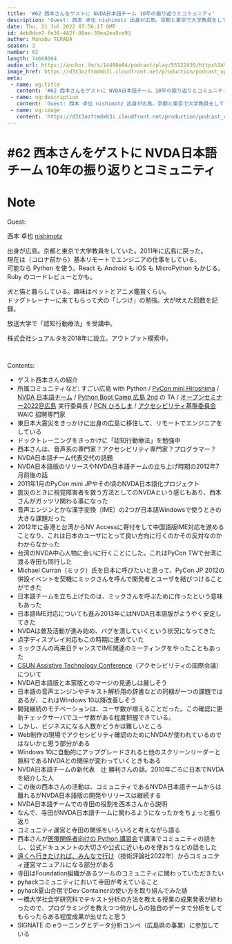 ```yaml
---
title: '#62 西本さんをゲストに NVDA日本語チーム 10年の振り返りとコミュニティ'
description: 'Guest: 西本 卓也 nishimotz 出身が広島。京都と東京で大学教員をしていた。2011年に広島に戻った。 現在は（コロナ前から）基本リモートでエンジニアの仕事をしている。 可能なら Pyt'
date: Thu, 21 Jul 2022 07:56:17 GMT
id: 4eb0dce7-fe39-442f-86ee-39ea2ea9ce93
author: Manabu TERADA
season: 3
number: 62
length: 74668004
audio_url: https://anchor.fm/s/14480e04/podcast/play/55122435/https%3A%2F%2Fd3ctxlq1ktw2nl.cloudfront.net%2Fstaging%2F2022-6-21%2F05650912-3cfc-b256-b563-f91c3a2aec41.mp3
image_href: https://d3t3ozftmdmh3i.cloudfront.net/production/podcast_uploaded/3302665/3302665-1582446732992-f3e5401da36c1.jpg
meta:
 - name: og:title
   content: '#62 西本さんをゲストに NVDA日本語チーム 10年の振り返りとコミュニティ'
 - name: og:description
   content: 'Guest: 西本 卓也 nishimotz 出身が広島。京都と東京で大学教員をしていた。2011年に広島に戻った。 現在は（コロナ前から）基本リモートでエンジニアの仕事をしている。 可能なら Pyt'
 - name: og:image
   content: 'https://d3t3ozftmdmh3i.cloudfront.net/production/podcast_uploaded/3302665/3302665-1582446732992-f3e5401da36c1.jpg'
---
```

# #62 西本さんをゲストに NVDA日本語チーム 10年の振り返りとコミュニティ

<DisplayDate :dateStr="'Thu, 21 Jul 2022 07:56:17 GMT'" />
<DisplaySeason :season="3" :topic="62" />


# Note

<p>Guest:</p>
<p>西本 卓也 <a href="https://twitter.com/nishimotz" rel="noreferrer nofollow noopener" target="_blank">nishimotz</a></p>
<p>出身が広島。京都と東京で大学教員をしていた。2011年に広島に戻った。<br>
現在は（コロナ前から）基本リモートでエンジニアの仕事をしている。<br>
可能なら Python を使う。React も Android も iOS も MicroPython もかじる。Ruby のコードレビューとかも。</p>
<p>犬と猫と暮らしている。趣味はペットとアニメ鑑賞くらい。<br>
ドッグトレーナーに来てもらって犬の「しつけ」の勉強。犬が吠えた回数を記録。</p>
<p>放送大学で「認知行動療法」を受講中。</p>
<p>株式会社シュアルタを2018年に設立。アウトプット模索中。</p>
<p><br></p>
<p>Contents:</p>
<ul>
 <li>ゲスト西本さんの紹介</li>
 <li>所属コミュニティなど: すごい広島 with Python / <a href="https://pycon-hiroshima.connpass.com/" rel="noreferrer nofollow noopener" target="_blank">PyCon mini Hiroshima</a> / <a href="https://www.nvda.jp/" rel="noreferrer nofollow noopener" target="_blank">NVDA 日本語チーム</a> / <a href="https://pyconjp.connpass.com/event/248048/" rel="noreferrer nofollow noopener" target="_blank">Python Boot Camp 広島 2nd</a> の TA / <a href="https://osh.connpass.com/event/242991/" rel="noreferrer nofollow noopener" target="_blank">オープンセミナー2022@広島</a> 実行委員長 / <a href="https://pcn-hiroshima.connpass.com/" rel="noreferrer nofollow noopener" target="_blank">PCN ひろしま</a> / <a href="https://waic.jp/guideline/as/" rel="noreferrer nofollow noopener" target="_blank">アクセシビリティ基盤委員会</a> WAIC 招聘専門家</li>
  <li>東日本大震災をきっかけに出身の広島に移住して、リモートでエンジニアをしている</li>
  <li>ドックトレーニングをきっかけに「認知行動療法」を勉強中</li>
  <li>西本さんは、音声系の専門家？アクセシビリティ専門家？プログラマー？</li>
  <li>NVDA日本語チーム代表交代の話題</li>
  <li>NVDA日本語版のリリースやNVDA日本語チームの立ち上げ時期の2012年7月前後の話</li>
  <li>2011年1月のPyCon mini JPやその頃のNVDA日本語化プロジェクト</li>
  <li>震災のときに視覚障害者を救う方法としてのNVDAという感じもあり、西本さんがガッツリ関わる事になった</li>
  <li>音声エンジンとかな漢字変換（IME）の2つが日本語Windowsで使うときの大きな課題だった</li>
  <li>2012年に香港と台湾からNV Accessに寄付をして中国語版IME対応を進めることなり、これは日本のユーザにとって良い方向に行くのかその反対なのかわからなかった</li>
  <li>台湾のNVDA中心人物に会いに行くことにした。これはPyCon TWで台湾に渡る寺田も同行した</li>
  <li>Michael Curran（ミック）氏を日本に呼びたいと思って、PyCon JP 2012の併設イベントを契機にミックさんを呼んで開発者とユーザを結びつけることができた</li>
  <li>日本語チームを立ち上げたのは、ミックさんを呼ぶために作ったという意味もあった</li>
  <li>日本語IME対応についても進み2013年にはNVDA日本語版がようやく安定してきた</li>
  <li>NVDAは普及活動が進み始め、バグを潰していくという状況になってきた</li>
  <li>点字ディスプレイ対応もこの時期に進めていた</li>
  <li>ミックさんの再来日チャンスでIME関連のミーティングをやったこともあった</li>
  <li><a href="https://www.csun.edu/cod/conference" rel="noreferrer nofollow noopener" target="_blank">CSUN Assistive Technology Conference</a>（アクセシビリティの国際会議）について</li>
  <li>NVDA日本語版と本家版とのマージの見通しは厳しそう</li>
  <li>日本語の音声エンジンやテキスト解析用の辞書などの同梱が一つの課題ではあるが、これはWindows 10以降改善しそう</li>
  <li>開発継続のモチベーションは、ユーザ数が増えることだった。この確認に更新チェックサーバでユーザ数がある程度把握できている。</li>
  <li>しかし、ビジネスになる人数かどうかは難しいところ</li>
  <li>Web制作の現場でアクセシビリティ確認のためにNVDAが使われているのではないかと思う部分がある</li>
  <li>Windows 10に自動的にアップグレードされると他のスクリーンリーダーと無料であるNVDAとの関係が変わっていくときもある</li>
  <li>NVDA日本語チームの新代表　辻 勝利さんの話。2010年ごろに日本でNVDAを紹介した人</li>
  <li>この後の西本さんの活動は、コミュニティであるNVDA日本語チームからは離れるがNVDA日本語版の開発やリリースは継続する</li>
  <li>NVDA日本語チームでの寺田の役割を西本さんから説明</li>
  <li>なんで、寺田がNVDA日本語チームに関わるようになったかをちょっと振り返り</li>
  <li>コミュニティ運営と寺田の関係をいろいろと考えながら語る</li>
  <li>西本さんが<a href="https://hiprac.jp/event/" rel="noreferrer nofollow noopener" target="_blank">医療関係者向けの Python 講習会</a>で講演でコミュニティの話をし、公式ドキュメントの大切さや公式に近いものを使おうなどの話をした</li>
  <li><a href="https://amzn.to/3RMVX9t" rel="noreferrer nofollow noopener" target="_blank">遠くへ行きたければ、みんなで行け</a>（技術評論社2022年）からコミュニティ運営マニュアルになる部分がある</li>
  <li>寺田はFoundation組織があるツールのコミュニティに関わっていただきたい</li>
  <li>pyhackコミュニティにおいて寺田が考えていること</li>
  <li>pyhack夏山合宿でDev Containerの使い方を取り組んでみた話</li>
  <li>一橋大学社会学研究科でテキスト分析の方法を教える授業の成果発表が終わったので、プログラミングを教えつつ何かしらの独自のデータで分析をしてもらったらある程度成果が出せたと思う</li>
  <li>SIGNATE の eラーニングとデータ分析コンペ（広島県の事業）に参加している</li>
</ul>
<p><br></p>



<Player title="#62 西本さんをゲストに NVDA日本語チーム 10年の振り返りとコミュニティ" 
  audio_url="https://anchor.fm/s/14480e04/podcast/play/55122435/https%3A%2F%2Fd3ctxlq1ktw2nl.cloudfront.net%2Fstaging%2F2022-6-21%2F05650912-3cfc-b256-b563-f91c3a2aec41.mp3" 
  image_href="https://d3t3ozftmdmh3i.cloudfront.net/production/podcast_uploaded/3302665/3302665-1582446732992-f3e5401da36c1.jpg" 
/>


